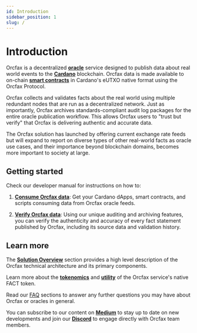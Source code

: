 ```yaml
---
id: Introduction
sidebar_position: 1
slug: /
---
```


# Introduction

Orcfax is a decentralized **[oracle][oracle-1]** service
designed to publish data about real world events to the
**[Cardano][cardano-1]** blockchain. Orcfax data is made available to on-chain
**[smart contracts][smart-1]** in Cardano's eUTXO native format using the
Orcfax Protocol.

Orcfax collects and validates facts about
the real world using multiple redundant nodes that are run as a decentralized
network. Just as importantly, Orcfax archives standards-compliant audit log
packages for the entire oracle publication workflow. This allows Orcfax users to
"trust but verify" that Orcfax is delivering authentic and accurate data.

The Orcfax solution has launched by offering current exchange rate feeds but
will expand to report on diverse types of other real-world facts as oracle use
cases, and their importance beyond blockchain domains, becomes more important to
society at large.

[oracle-1]: oracle-basics#what-is-an-oracle
[cardano-1]: https://medium.com/coinmonks/why-cardano-in-2023-b481846028bc
[smart-1]: oracle-basics#what-is-a-smart-contract

## Getting started

Check our developer manual for instructions on how to:

1. **[Consume Orcfax data](consume)**: Get your Cardano dApps, smart contracts,
and scripts consuming data from Orcfax oracle feeds.

1. **[Verify Orcfax data](verify)**: Using our unique auditing and archiving
features, you can verify the authenticity and accuracy of every fact statement
published by Orcfax, including its source data and validation history.

## Learn more

The **[Solution Overview](solution-overview)** section provides a high level
description of the Orcfax technical architecture and its primary components.

Learn more about the **[tokenomics](tokenomics)** and
**[utility](utility-token)** of the Orcfax service's native FACT token.

Read our [FAQ](oracle-basics) sections to answer any further questions you may
have about Orcfax or oracles in general.

You can subscribe to our content on **[Medium][med-1]** to stay up to date on
new developments and join our **[Discord][Discord-1]** to engage directly
with Orcfax team members.

[med-1]: https://medium.com/@orcfax
[Discord-1]: https://dsc.gg/orcfax
